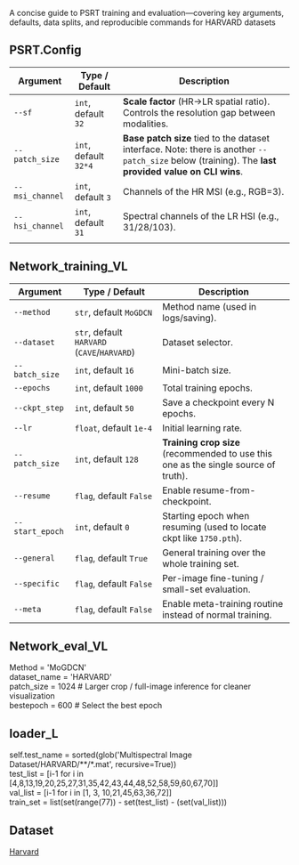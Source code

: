 A concise guide to PSRT training and evaluation—covering key arguments, defaults, data splits, and reproducible commands for HARVARD datasets

## PSRT.Config

| Argument          | Type / Default        | Description                                                                                                                                         |
| ----------------- | --------------------- | --------------------------------------------------------------------------------------------------------------------------------------------------- |
| `--sf`            | `int`, default `32`   | **Scale factor** (HR→LR spatial ratio). Controls the resolution gap between modalities.                                                             |
| `--patch_size`    | `int`, default `32*4` | **Base patch size** tied to the dataset interface. Note: there is another `--patch_size` below (training). The **last provided value on CLI wins**. |
| `--msi_channel`   | `int`, default `3`    | Channels of the HR MSI (e.g., RGB=3).                                                                                                               |
| `--hsi_channel`   | `int`, default `31`   | Spectral channels of the LR HSI (e.g., 31/28/103).                                                                                                  |
                                                                                      |

## Network_training_VL
| Argument        | Type / Default                           | Description                                                                         |
| --------------- | ---------------------------------------- | ----------------------------------------------------------------------------------- |
| `--method`      | `str`, default `MoGDCN`                    | Method name (used in logs/saving).                                                  |
| `--dataset`     | `str`, default `HARVARD` (`CAVE`/`HARVARD`) | Dataset selector.                                                                   |
| `--batch_size`  | `int`, default `16`                      | Mini-batch size.                                                                    |
| `--epochs`      | `int`, default `1000`                    | Total training epochs.                                                              |
| `--ckpt_step`   | `int`, default `50`                      | Save a checkpoint every N epochs.                                                   |
| `--lr`          | `float`, default `1e-4`                  | Initial learning rate.                                                              |
| `--patch_size`  | `int`, default `128`                     | **Training crop size** (recommended to use this one as the single source of truth). |
| `--resume`      | `flag`, default `False`                  | Enable resume-from-checkpoint.                                                      |
| `--start_epoch` | `int`, default `0`                       | Starting epoch when resuming (used to locate ckpt like `1750.pth`).                 |
| `--general`     | `flag`, default `True`                   | General training over the whole training set.                                       |
| `--specific`    | `flag`, default `False`                  | Per-image fine-tuning / small-set evaluation.                                       |
| `--meta`        | `flag`, default `False`                  | Enable meta-training routine instead of normal training.                            |

## Network_eval_VL
Method       = 'MoGDCN'  
dataset_name = 'HARVARD'  
patch_size   = 1024    # Larger crop / full-image inference for cleaner visualization  
bestepoch    = 600   # Select the best epoch   

## loader_L
self.test_name = sorted(glob('Multispectral Image Dataset/HARVARD/**/*.mat', recursive=True))  
test_list = [i-1 for i in [4,8,13,19,20,25,27,31,35,42,43,44,48,52,58,59,60,67,70]]  
val_list = [i-1 for i in [1, 3, 10,21,45,63,36,72]]    
train_set = list(set(range(77)) - set(test_list) - (set(val_list)))  
## Dataset
[Harvard](https://vision.seas.harvard.edu/hyperspec/d2x5g3/)
